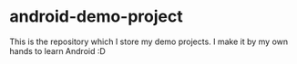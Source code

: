 # android-demo-project
This is the repository which I store my demo projects. I make it by my own hands to learn Android :D
